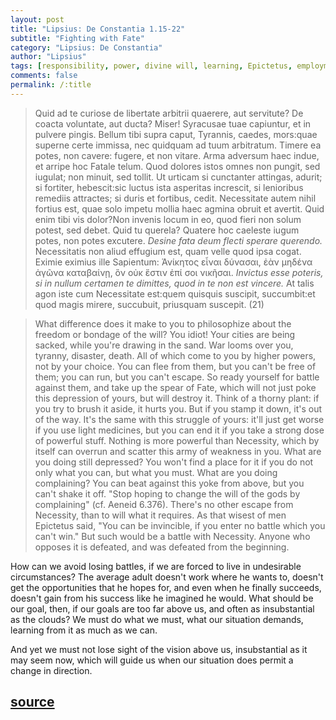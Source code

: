 ```yaml
---
layout: post
title: "Lipsius: De Constantia 1.15-22"
subtitle: "Fighting with Fate"
category: "Lipsius: De Constantia"
author: "Lipsius"
tags: [responsibility, power, divine will, learning, Epictetus, employment, vision]
comments: false
permalink: /:title
---
```


> Quid ad te curiose de libertate arbitrii quaerere, aut servitute? De coacta voluntate, aut ducta? Miser! Syracusae tuae capiuntur, et in pulvere pingis. Bellum tibi supra caput, Tyrannis, caedes, mors:quae superne certe immissa, nec quidquam ad tuum arbitratum. Timere ea potes, non cavere: fugere, et non vitare. Arma adversum haec indue, et arripe hoc Fatale telum. Quod dolores istos omnes non pungit, sed iugulat; non minuit, sed tollit. Ut urticam si cunctanter attingas, adurit; si fortiter, hebescit:sic luctus ista asperitas increscit, si lenioribus remediis attractes; si duris et fortibus, cedit. Necessitate autem nihil fortius est, quae solo impetu mollia haec agmina obruit et avertit. Quid enim tibi vis dolor?Non invenis locum in eo, quod fieri non solum potest, sed debet. Quid tu querela? Quatere hoc caeleste iugum potes, non potes excutere. *Desine fata deum flecti sperare querendo.* Necessitatis non aliud effugium est, quam velle quod ipsa cogat. Eximie eximius ille Sapientum: Ἁνίκητος εἶναι δύνασαι, ἐὰν μηδένα ἀγῶνα καταβαίνῃ, ὃν οὐκ ἕστιν ἐπί σοι νικῆσαι. *Invictus esse poteris, si in nullum certamen te dimittes, quod in te non est vincere.* At talis agon iste cum Necessitate est:quem quisquis suscipit, succumbit:et quod magis mirere, succubuit, priusquam suscepit. (21)

> What difference does it make to you to philosophize about the freedom or bondage of the will? You idiot! Your cities are being sacked, while you're drawing in the sand. War looms over you, tyranny, disaster, death. All of which come to you by higher powers, not by your choice. You can flee from them, but you can't be free of them; you can run, but you can't escape. So ready yourself for battle against them, and take up the spear of Fate, which will not just poke this depression of yours, but will destroy it. Think of a thorny plant: if you try to brush it aside, it hurts you. But if you stamp it down, it's out of the way. It's the same with this struggle of yours: it'll just get worse if you use light medicines, but you can end it if you take a strong dose of powerful stuff. Nothing is more powerful than Necessity, which by itself can overrun and scatter this army of weakness in you. What are you doing still depressed? You won't find a place for it if you do not only what you can, but what you must. What are you doing complaining? You can beat against this yoke from above, but you can't shake it off. "Stop hoping to change the will of the gods by complaining" (cf. Aeneid 6.376). There's no other escape from Necessity, than to will what it requires. As that wisest of men Epictetus said, "You can be invincible, if you enter no battle which you can't win." But such would be a battle with Necessity. Anyone who opposes it is defeated, and was defeated from the beginning.

How can we avoid losing battles, if we are forced to live in undesirable circumstances? The average adult doesn't work where he wants to, doesn't get the opportunities that he hopes for, and even when he finally succeeds, doesn't gain from his success like he imagined he would. What should be our goal, then, if our goals are too far above us, and often as insubstantial as the clouds? We must do what we must, what our situation demands, learning from it as much as we can.

And yet we must not lose sight of the vision above us, insubstantial as it may seem now, which will guide us when our situation does permit a change in direction.

<h2 class="post-source"><a href="https://books.google.com/books?id=ZmpSAAAAcAAJ&pg=PA38"><i class="fas fa-book" aria-hidden="true"></i> source</a></h2>
